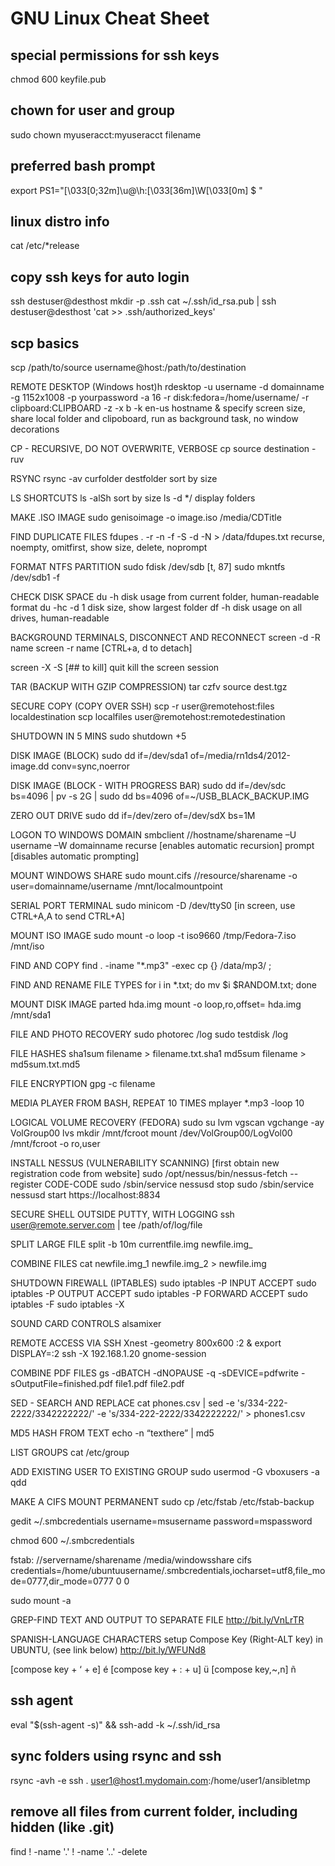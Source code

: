 # GNU Linux Cheat Sheet

## special permissions for ssh keys
chmod 600 keyfile.pub

## chown for user and group
sudo chown myuseracct:myuseracct filename

## preferred bash prompt
export PS1="\[\033[0;32m\]\u@\h:\[\033[36m\]\W\[\033[0m\] \$ "

## linux distro info
cat /etc/*release

## copy ssh keys for auto login
ssh destuser@desthost mkdir -p .ssh
cat ~/.ssh/id_rsa.pub | ssh destuser@desthost 'cat >> .ssh/authorized_keys'

## scp basics
scp /path/to/source username@host:/path/to/destination

REMOTE DESKTOP (Windows host)h
rdesktop -u username -d domainname -g 1152x1008 -p yourpassword -a 16 -r disk:fedora=/home/username/ -r clipboard:CLIPBOARD -z -x b -k en-us hostname &
specify screen size, share local folder and clipoboard, run as background task, no window decorations

CP - RECURSIVE, DO NOT OVERWRITE, VERBOSE
cp source destination -ruv

RSYNC
rsync -av curfolder destfolder	sort by size 

LS SHORTCUTS
ls -alSh sort by size 
ls -d */ display folders

MAKE .ISO IMAGE
sudo genisoimage -o image.iso /media/CDTitle

FIND DUPLICATE FILES
fdupes . -r -n -f -S -d -N &gt; /data/fdupes.txt
recurse, noempty, omitfirst, show size, delete, noprompt

FORMAT NTFS PARTITION
sudo fdisk /dev/sdb
	[t, 87]
sudo mkntfs /dev/sdb1 -f

CHECK DISK SPACE
du -h  	disk usage from current folder, human-readable format
du -hc -d 1		disk size, show largest folder
df -h  	disk usage on all drives, human-readable

BACKGROUND TERMINALS, DISCONNECT AND RECONNECT
screen -d -R name
screen -r name
[CTRL+a, d to detach]

screen -X -S [## to kill] quit	kill the screen session

TAR (BACKUP WITH GZIP COMPRESSION)
tar czfv source dest.tgz

SECURE COPY (COPY OVER SSH)
scp -r user@remotehost:files localdestination
scp localfiles user@remotehost:remotedestination

SHUTDOWN IN 5 MINS
sudo shutdown +5

DISK IMAGE (BLOCK)
sudo dd if=/dev/sda1 of=/media/rn1ds4/2012-image.dd conv=sync,noerror

DISK IMAGE (BLOCK - WITH PROGRESS BAR)
sudo dd if=/dev/sdc bs=4096 | pv -s 2G | sudo dd bs=4096 of=~/USB_BLACK_BACKUP.IMG

ZERO OUT DRIVE
sudo dd if=/dev/zero of=/dev/sdX bs=1M

LOGON TO WINDOWS DOMAIN
smbclient //hostname/sharename –U username –W domainname
recurse [enables automatic recursion]
prompt [disables automatic prompting]

MOUNT WINDOWS SHARE
sudo mount.cifs //resource/sharename -o user=domainname/username /mnt/localmountpoint

SERIAL PORT TERMINAL
sudo minicom -D /dev/ttyS0
[in screen, use CTRL+A,A to send CTRL+A]

MOUNT ISO IMAGE
sudo mount -o loop -t iso9660 /tmp/Fedora-7.iso /mnt/iso

FIND AND COPY
find . -iname "*.mp3" -exec cp {} /data/mp3/ \;

FIND AND RENAME FILE TYPES
for i in *.txt; do mv $i $RANDOM.txt; done

MOUNT DISK IMAGE
parted hda.img
mount -o loop,ro,offset=  hda.img /mnt/sda1

FILE AND PHOTO RECOVERY
sudo photorec /log
sudo testdisk /log

FILE HASHES
sha1sum filename &gt; filename.txt.sha1
md5sum filename &gt; md5sum.txt.md5

FILE ENCRYPTION
gpg -c filename

MEDIA PLAYER FROM BASH, REPEAT 10 TIMES
mplayer *.mp3 -loop 10

LOGICAL VOLUME RECOVERY (FEDORA)
sudo su
lvm
vgscan
vgchange -ay VolGroup00
lvs
mkdir /mnt/fcroot
mount /dev/VolGroup00/LogVol00 /mnt/fcroot -o ro,user

INSTALL NESSUS (VULNERABILITY SCANNING)
[first obtain new registration code from website]
sudo /opt/nessus/bin/nessus-fetch --register CODE-CODE
sudo /sbin/service nessusd stop
sudo /sbin/service nessusd start
https://localhost:8834

SECURE SHELL OUTSIDE PUTTY, WITH LOGGING
ssh user@remote.server.com | tee /path/of/log/file

SPLIT LARGE FILE
split -b 10m currentfile.img newfile.img_

COMBINE FILES
cat newfile.img_1 newfile.img_2 &gt; newfile.img

SHUTDOWN FIREWALL (IPTABLES)
sudo iptables -P INPUT ACCEPT
sudo iptables -P OUTPUT ACCEPT
sudo iptables -P FORWARD ACCEPT
sudo iptables -F
sudo iptables -X

SOUND CARD CONTROLS
alsamixer

REMOTE ACCESS VIA SSH
Xnest -geometry 800x600 :2 &
export DISPLAY=:2
ssh -X 192.168.1.20
gnome-session

COMBINE PDF FILES
gs -dBATCH -dNOPAUSE -q -sDEVICE=pdfwrite -sOutputFile=finished.pdf file1.pdf file2.pdf

SED - SEARCH AND REPLACE
cat phones.csv | sed -e 's/334-222-2222/3342222222/' -e 's/334-222-2222/3342222222/' &gt; phones1.csv

MD5 HASH FROM TEXT
echo -n “texthere” | md5

LIST GROUPS
cat /etc/group

ADD EXISTING USER TO EXISTING GROUP
sudo usermod -G vboxusers -a qdd

MAKE A CIFS MOUNT PERMANENT
sudo cp /etc/fstab /etc/fstab-backup

gedit ~/.smbcredentials
username=msusername
password=mspassword

chmod 600 ~/.smbcredentials

fstab:
//servername/sharename /media/windowsshare cifs credentials=/home/ubuntuusername/.smbcredentials,iocharset=utf8,file_mode=0777,dir_mode=0777 0 0

sudo mount -a

GREP-FIND TEXT AND OUTPUT TO SEPARATE FILE
http://bit.ly/VnLrTR

SPANISH-LANGUAGE CHARACTERS
setup Compose Key (Right-ALT key) in UBUNTU, (see link below)
http://bit.ly/WFUNd8

[compose key + ‘ + e]	é
[compose key + : + u]	ü
[compose key,~,n]		ñ


## ssh agent
eval "$(ssh-agent -s)" && ssh-add -k ~/.ssh/id_rsa

## sync folders using rsync and ssh
rsync -avh -e ssh . user1@host1.mydomain.com:/home/user1/ansibletmp

## remove all files from current folder, including hidden (like .git)
find ! -name '.' ! -name '..' -delete